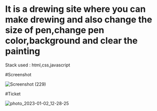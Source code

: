 
# It is a drewing site where you can make drewing and also change the size of pen,change pen color,background and clear the painting

Stack used : html,css,javascript

#Screenshot



![Screenshot (229)](https://user-images.githubusercontent.com/71378462/215089268-267ad6c5-c38e-4925-b78a-d054d56ac8fc.png)

#Ticket

![photo_2023-01-02_12-28-25](https://user-images.githubusercontent.com/71378462/215089427-15004b28-9473-4e5e-b465-17f2617f03b1.jpg)

